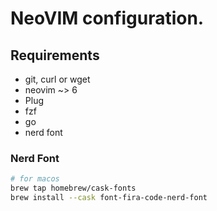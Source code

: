 # NeoVIM configuration.

## Requirements
* git, curl or wget
* neovim ~> 6
* Plug
* fzf
* go
* nerd font


### Nerd Font
```bash
# for macos
brew tap homebrew/cask-fonts
brew install --cask font-fira-code-nerd-font
```

